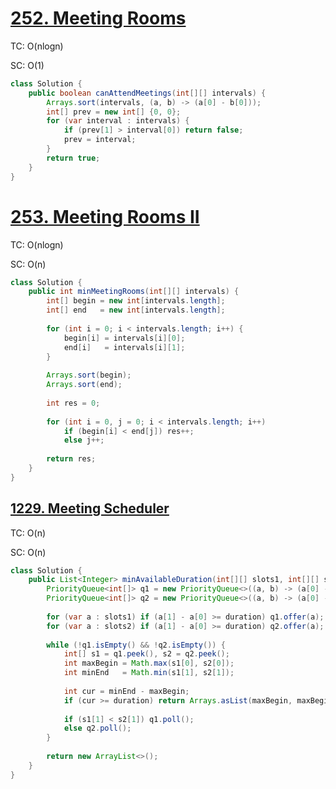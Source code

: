 # [252. Meeting Rooms](https://leetcode.com/problems/meeting-rooms/)
TC: O(nlogn)

SC: O(1)

```java
class Solution {
    public boolean canAttendMeetings(int[][] intervals) {
        Arrays.sort(intervals, (a, b) -> (a[0] - b[0]));
        int[] prev = new int[] {0, 0};
        for (var interval : intervals) {
            if (prev[1] > interval[0]) return false;
            prev = interval;
        }
        return true;
    }
}
```

# [253. Meeting Rooms II](https://leetcode.com/problems/meeting-rooms-ii/)
TC: O(nlogn)

SC: O(n)
```java
class Solution {
    public int minMeetingRooms(int[][] intervals) {
        int[] begin = new int[intervals.length];
        int[] end   = new int[intervals.length];
    
        for (int i = 0; i < intervals.length; i++) {
            begin[i] = intervals[i][0];
            end[i]   = intervals[i][1];
        }
        
        Arrays.sort(begin);
        Arrays.sort(end);
        
        int res = 0;
        
        for (int i = 0, j = 0; i < intervals.length; i++)
            if (begin[i] < end[j]) res++;
            else j++;
        
        return res;
    }
}
```

## [1229. Meeting Scheduler](https://leetcode.com/problems/meeting-scheduler/)
TC: O(n)

SC: O(n)

```java
class Solution {
    public List<Integer> minAvailableDuration(int[][] slots1, int[][] slots2, int duration) {
        PriorityQueue<int[]> q1 = new PriorityQueue<>((a, b) -> (a[0] - b[0]));
        PriorityQueue<int[]> q2 = new PriorityQueue<>((a, b) -> (a[0] - b[0]));
        
        for (var a : slots1) if (a[1] - a[0] >= duration) q1.offer(a);
        for (var a : slots2) if (a[1] - a[0] >= duration) q2.offer(a);
        
        while (!q1.isEmpty() && !q2.isEmpty()) {
            int[] s1 = q1.peek(), s2 = q2.peek();
            int maxBegin = Math.max(s1[0], s2[0]);
            int minEnd   = Math.min(s1[1], s2[1]);
            
            int cur = minEnd - maxBegin;
            if (cur >= duration) return Arrays.asList(maxBegin, maxBegin + duration);
            
            if (s1[1] < s2[1]) q1.poll();
            else q2.poll();
        }
        
        return new ArrayList<>();
    }
}
```